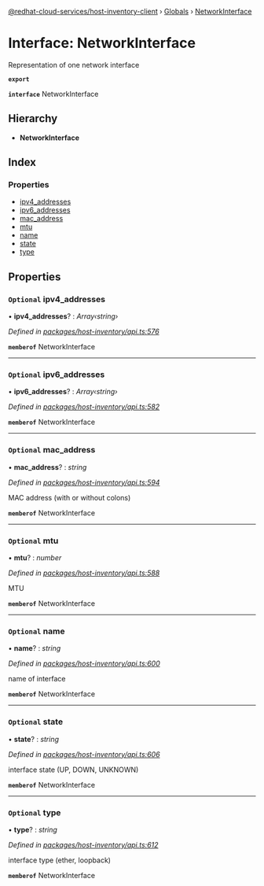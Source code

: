 [@redhat-cloud-services/host-inventory-client](../README.md) › [Globals](../globals.md) › [NetworkInterface](networkinterface.md)

# Interface: NetworkInterface

Representation of one network interface

**`export`** 

**`interface`** NetworkInterface

## Hierarchy

* **NetworkInterface**

## Index

### Properties

* [ipv4_addresses](networkinterface.md#optional-ipv4_addresses)
* [ipv6_addresses](networkinterface.md#optional-ipv6_addresses)
* [mac_address](networkinterface.md#optional-mac_address)
* [mtu](networkinterface.md#optional-mtu)
* [name](networkinterface.md#optional-name)
* [state](networkinterface.md#optional-state)
* [type](networkinterface.md#optional-type)

## Properties

### `Optional` ipv4_addresses

• **ipv4_addresses**? : *Array‹string›*

*Defined in [packages/host-inventory/api.ts:576](https://github.com/RedHatInsights/javascript-clients/blob/master/packages/host-inventory/api.ts#L576)*

**`memberof`** NetworkInterface

___

### `Optional` ipv6_addresses

• **ipv6_addresses**? : *Array‹string›*

*Defined in [packages/host-inventory/api.ts:582](https://github.com/RedHatInsights/javascript-clients/blob/master/packages/host-inventory/api.ts#L582)*

**`memberof`** NetworkInterface

___

### `Optional` mac_address

• **mac_address**? : *string*

*Defined in [packages/host-inventory/api.ts:594](https://github.com/RedHatInsights/javascript-clients/blob/master/packages/host-inventory/api.ts#L594)*

MAC address (with or without colons)

**`memberof`** NetworkInterface

___

### `Optional` mtu

• **mtu**? : *number*

*Defined in [packages/host-inventory/api.ts:588](https://github.com/RedHatInsights/javascript-clients/blob/master/packages/host-inventory/api.ts#L588)*

MTU

**`memberof`** NetworkInterface

___

### `Optional` name

• **name**? : *string*

*Defined in [packages/host-inventory/api.ts:600](https://github.com/RedHatInsights/javascript-clients/blob/master/packages/host-inventory/api.ts#L600)*

name of interface

**`memberof`** NetworkInterface

___

### `Optional` state

• **state**? : *string*

*Defined in [packages/host-inventory/api.ts:606](https://github.com/RedHatInsights/javascript-clients/blob/master/packages/host-inventory/api.ts#L606)*

interface state (UP, DOWN, UNKNOWN)

**`memberof`** NetworkInterface

___

### `Optional` type

• **type**? : *string*

*Defined in [packages/host-inventory/api.ts:612](https://github.com/RedHatInsights/javascript-clients/blob/master/packages/host-inventory/api.ts#L612)*

interface type (ether, loopback)

**`memberof`** NetworkInterface
